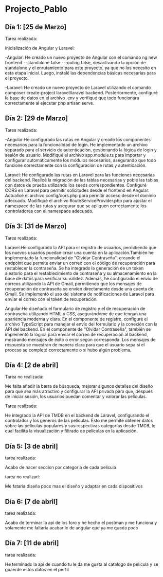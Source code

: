 # Projecto_Pablo

## Día 1: [25 de Marzo]
Tarea realizada:

Inicialización de Angular y Laravel:

-Angular: He creado un nuevo proyecto de Angular con el comando ng new frontend --standalone false --routing false, desactivando la opción de standalone y el enrutamiento para este proyecto, ya que no los necesito en esta etapa inicial. Luego, instalé las dependencias básicas necesarias para el proyecto.

-Laravel: He creado un nuevo proyecto de Laravel utilizando el comando composer create-project laravel/laravel backend. Posteriormente, configuré la base de datos en el archivo .env y verifiqué que todo funcionara correctamente al ejecutar php artisan serve.


## Día 2: [29 de Marzo]
Tarea realizada:

-Angular:He configurado las rutas en Angular y creado los componentes necesarios para la funcionalidad de login. He implementado un archivo separado para el servicio de autenticación, gestionando la lógica de login y sesión de usuario. Modifiqué el archivo app.module.ts para importar y configurar automáticamente los módulos necesarios, asegurando que todo funcione correctamente con la configuración de rutas y autenticación.

Laravel: He configurado las rutas en Laravel para las funciones necesarias del backend. Realicé la migración de las tablas necesarias y poblé las tablas con datos de prueba utilizando los seeds correspondientes. Configuré CORS en Laravel para permitir solicitudes desde el frontend en Angular. Actualicé el archivo config/cors.php para permitir acceso desde el dominio adecuado. Modifiqué el archivo RouteServiceProvider.php para ajustar el namespace de las rutas y asegurar que se apliquen correctamente los controladores con el namespace adecuado.



## Día 3: [31 de Marzo]

Tarea realizada:

Laravel:He configurado la API para el registro de usuarios, permitiendo que los nuevos usuarios puedan crear una cuenta en la aplicación.También he implementado la funcionalidad de "Olvidar Contraseña", creando el endpoint que permite enviar un correo con el código de recuperación para restablecer la contraseña. Se ha integrado la generación de un token aleatorio para el restablecimiento de contraseña y su almacenamiento en la base de datos para verificar su validez.
Además, he configurado el envío de correos utilizando la API de Gmail, permitiendo que los mensajes de recuperación de contraseña se envíen directamente desde una cuenta de Gmail. Se implementó el uso del sistema de notificaciones de Laravel para enviar el correo con el token de recuperación.

Angular:He diseñado el formulario de registro y el de recuperación de contraseña utilizando HTML y CSS, asegurándome de que tengan una apariencia moderna y clara. En el componente de registro, configuré el archivo TypeScript para manejar el envío del formulario y la conexión con la API del backend. En el componente de "Olvidar Contraseña", también se implementó la lógica para enviar el correo de recuperación al backend, mostrando mensajes de éxito o error según corresponda. Los mensajes de respuesta se muestran de manera clara para que el usuario sepa si el proceso se completó correctamente o si hubo algún problema.



## Día 4: [2 de abril]

Tarea no realizada:

Me falta añadir la barra de búsqueda, mejorar algunos detalles del diseño para que sea más atractivo y configurar la API privada para que, después de iniciar sesión, los usuarios puedan comentar y valorar las películas.

Tarea realizada:

He integrado la API de TMDB en el backend de Laravel, configurando el controlador y los géneros de las películas. Esto me permite obtener datos sobre las películas populares y sus respectivas categorías desde TMDB, lo cual facilita la visualización y filtrado de películas en la aplicación.



## Día 5: [3 de abril]

tarea realizada:

Acabo de hacer seccion por categoria de cada pelicula


tarea no realizad:

Me fataria diseña poco mas el diseño y adaptar en cada dispositivos


## Día 6: [7 de abril]

tarea realizada:

Acabo de terminar la api de los foro y he hecho el postman y me funciona y solamente me faltaria acabar lo de angular que ya me queda poco

## Día 7: [11 de abril]

tarea realizada:

He terminado la api de cuando tu le da me gusta al catalogo de pelicula y se guaerde estos datos en el perfil